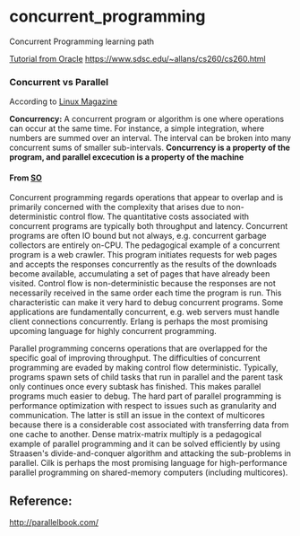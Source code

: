 # concurrent_programming
Concurrent Programming learning path

[Tutorial from Oracle](http://docs.oracle.com/javase/tutorial/essential/concurrency/)
https://www.sdsc.edu/~allans/cs260/cs260.html
### Concurrent vs Parallel

According to [Linux Magazine](http://www.linux-mag.com/id/7411/)

**Concurrency:** A concurrent program or algorithm is one where operations can
occur at the same time. For instance, a simple integration, where numbers are
summed over an interval. The interval can be broken into many concurrent sums
of smaller sub-intervals. **Concurrency is a property of the program, and
parallel excecution is a property of the machine**


#### From [SO](https://stackoverflow.com/a/3982782/6626231)

Concurrent programming regards operations that appear to overlap and is primarily concerned with the complexity that arises due to non-deterministic control flow. The quantitative costs associated with concurrent programs are typically both throughput and latency. Concurrent programs are often IO bound but not always, e.g. concurrent garbage collectors are entirely on-CPU. The pedagogical example of a concurrent program is a web crawler. This program initiates requests for web pages and accepts the responses concurrently as the results of the downloads become available, accumulating a set of pages that have already been visited. Control flow is non-deterministic because the responses are not necessarily received in the same order each time the program is run. This characteristic can make it very hard to debug concurrent programs. Some applications are fundamentally concurrent, e.g. web servers must handle client connections concurrently. Erlang is perhaps the most promising upcoming language for highly concurrent programming.

Parallel programming concerns operations that are overlapped for the specific goal of improving throughput. The difficulties of concurrent programming are evaded by making control flow deterministic. Typically, programs spawn sets of child tasks that run in parallel and the parent task only continues once every subtask has finished. This makes parallel programs much easier to debug. The hard part of parallel programming is performance optimization with respect to issues such as granularity and communication. The latter is still an issue in the context of multicores because there is a considerable cost associated with transferring data from one cache to another. Dense matrix-matrix multiply is a pedagogical example of parallel programming and it can be solved efficiently by using Straasen's divide-and-conquer algorithm and attacking the sub-problems in parallel. Cilk is perhaps the most promising language for high-performance parallel programming on shared-memory computers (including multicores).


## Reference:
http://parallelbook.com/
